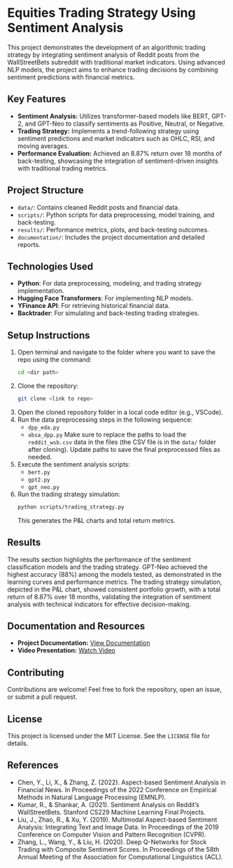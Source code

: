 # Equities Trading Strategy Using Sentiment Analysis

This project demonstrates the development of an algorithmic trading strategy by integrating sentiment analysis of Reddit posts from the WallStreetBets subreddit with traditional market indicators. Using advanced NLP models, the project aims to enhance trading decisions by combining sentiment predictions with financial metrics.

## Key Features
- **Sentiment Analysis:** Utilizes transformer-based models like BERT, GPT-2, and GPT-Neo to classify sentiments as Positive, Neutral, or Negative.
- **Trading Strategy:** Implements a trend-following strategy using sentiment predictions and market indicators such as OHLC, RSI, and moving averages.
- **Performance Evaluation:** Achieved an 8.87% return over 18 months of back-testing, showcasing the integration of sentiment-driven insights with traditional trading metrics.

## Project Structure
- `data/`: Contains cleaned Reddit posts and financial data.
- `scripts/`: Python scripts for data preprocessing, model training, and back-testing.
- `results/`: Performance metrics, plots, and back-testing outcomes.
- `documentation/`: Includes the project documentation and detailed reports.

## Technologies Used
- **Python**: For data preprocessing, modeling, and trading strategy implementation.
- **Hugging Face Transformers**: For implementing NLP models.
- **YFinance API**: For retrieving historical financial data.
- **Backtrader**: For simulating and back-testing trading strategies.

## Setup Instructions
1. Open terminal and navigate to the folder where you want to save the repo using the command:
   ```bash
   cd <dir path>
   ```
2. Clone the repository:
   ```bash
   git clone <link to repo>
   ```
3. Open the cloned repository folder in a local code editor (e.g., VSCode).
4. Run the data preprocessing steps in the following sequence:
   - `dpp_eda.py`
   - `absa_dpp.py`
   Make sure to replace the paths to load the `reddit_wsb.csv` data in the files (the CSV file is in the `data/` folder after cloning). Update paths to save the final preprocessed files as needed.
5. Execute the sentiment analysis scripts:
   - `bert.py`
   - `gpt2.py`
   - `gpt_neo.py`
6. Run the trading strategy simulation:
   ```bash
   python scripts/trading_strategy.py
   ```
   This generates the P&L charts and total return metrics.

## Results

The results section highlights the performance of the sentiment classification models and the trading strategy. GPT-Neo achieved the highest accuracy (88%) among the models tested, as demonstrated in the learning curves and performance metrics. The trading strategy simulation, depicted in the P&L chart, showed consistent portfolio growth, with a total return of 8.87% over 18 months, validating the integration of sentiment analysis with technical indicators for effective decision-making.

## Documentation and Resources
- **Project Documentation:** [View Documentation](./documentation/project_report.pdf)
- **Video Presentation:** [Watch Video](./documentation/Presentation_Video.mp4)


## Contributing
Contributions are welcome! Feel free to fork the repository, open an issue, or submit a pull request.

## License
This project is licensed under the MIT License. See the `LICENSE` file for details.

## References
- Chen, Y., Li, X., & Zhang, Z. (2022). Aspect-based Sentiment Analysis in Financial News. In Proceedings of the 2022 Conference on Empirical Methods in Natural Language Processing (EMNLP).
- Kumar, R., & Shankar, A. (2021). Sentiment Analysis on Reddit’s WallStreetBets. Stanford CS229 Machine Learning Final Projects.
- Liu, J., Zhao, R., & Xu, Y. (2019). Multimodal Aspect-based Sentiment Analysis: Integrating Text and Image Data. In Proceedings of the 2019 Conference on Computer Vision and Pattern Recognition (CVPR).
- Zhang, L., Wang, Y., & Liu, H. (2020). Deep Q-Networks for Stock Trading with Composite Sentiment Scores. In Proceedings of the 58th Annual Meeting of the Association for Computational Linguistics (ACL).

